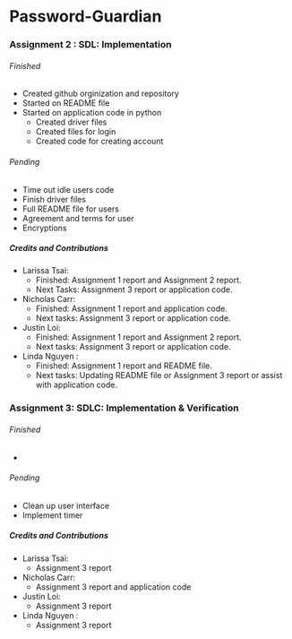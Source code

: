 # Password-Guardian
### Assignment 2 : SDL: Implementation
###### Finished
- Created github orginization and repository 
- Started on README file
- Started on application code in python
  - Created driver files 
  - Created files for login
  - Created code for creating account

###### Pending
- Time out idle users code
- Finish driver files
- Full README file for users
- Agreement and terms for user
- Encryptions
##### Credits and Contributions
- Larissa Tsai: 
  - Finished: Assignment 1 report and Assignment 2 report.
  - Next Tasks: Assignment 3 report or application code.
- Nicholas Carr:
  - Finished:  Assignment 1 report and application code. 
  - Next tasks:  Assignment 3 report or application code. 
- Justin Loi: 
  - Finished: Assignment 1 report and Assignment 2 report.  
  - Next tasks: Assignment 3 report or application code.
- Linda Nguyen : 
  - Finished: Assignment 1 report and README file. 
  - Next tasks: Updating README file or Assignment 3 report or assist with application code. 

### Assignment 3: SDLC: Implementation & Verification
###### Finished
- 

###### Pending
- Clean up user interface
- Implement timer
##### Credits and Contributions
- Larissa Tsai: 
  - Assignment 3 report
- Nicholas Carr:
  - Assignment 3 report and application code 
- Justin Loi: 
  - Assignment 3 report
- Linda Nguyen : 
  - Assignment 3 report

